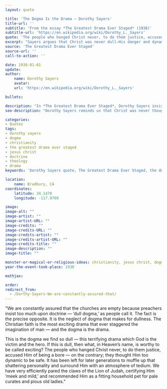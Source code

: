```yaml
---
layout: quote

title: 'The Dogma Is the Drama – Dorothy Sayers'
title-url: ''
subtitle: 'From the essay *The Greatest Drama Ever Staged* (1938)'
subtitle-url: 'https://en.wikipedia.org/wiki/Dorothy_L._Sayers'
quote: 'The people who hanged Christ never, to do them justice, accused Him of being a bore — on the contrary; they thought Him too dynamic to be safe'
excerpt: "Sayers argues that Christ was never dull—His danger and dynamism were what led to His crucifixion."
source: 'The Greatest Drama Ever Staged'
source-url: ''
call-to-action: ''

date: 1938-01-01
update:
author:
    name: Dorothy Sayers
    avatar: 
    url: 'https://en.wikipedia.org/wiki/Dorothy_L._Sayers'

bullets:

description: "In *The Greatest Drama Ever Staged*, Dorothy Sayers insists that Christ was seen as too powerful and dangerous, not dull—a drama diminished by later generations."
seo-description: "Dorothy Sayers reminds us that Christ was never thought dull—the people who killed Him saw Him as dangerously dynamic."

categories:
- Quotes
tags:
- dorothy sayers
- dogma
- christianity
- the greatest drama ever staged
- jesus christ
- doctrine
- theology
- drama
keywords: 'Dorothy Sayers quote, The Greatest Drama Ever Staged, the dogma is the drama, Christ not dull, Christianity drama, Jesus dynamic, Dorothy Sayers theology'

location:
    name: Bradbury, CA
coordinates:
    latitude: 34.1470
    longitude: -117.9709

image:
image-alt: ""
image-artist: ""
image-artist-URL: ""
image-credits: ""
image-credits-URL: ""
image-credits-artist: ""
image-credits-artist-URL: ""
image-credits-title: ""
image-description: ""
image-title: ""

monster-or-magical-or-religious-ideas: christianity, jesus christ, dogma
year-the-event-took-place: 1938

mathjax: 

order: 
redirect_from:
  - /Dorthy-Sayers-We-are-constantly-assured-that/
---
```

"We are constantly assured that the churches are empty because preachers insist too much upon doctrine — ‘dull dogma,’ as people call it. The fact is the precise opposite. It is the neglect of dogma that makes for dullness. The Christian faith is the most exciting drama that ever staggered the imagination of man — and the dogma is the drama.
  
This is the dogma we find so dull — this terrifying drama which God is the victim and the hero. If this is dull, then what, in Heaven’s name, is worthy to be called exciting? The people who hanged Christ never, to do them justice, accused Him of being a bore — on the contrary; they thought Him too dynamic to be safe. It has been left for later generations to muffle up that shattering personality and surround Him with an atmosphere of tedium. We have very efficiently pared the claws of the Lion of Judah, certifying Him ‘meek and mild,’ and recommended Him as a fitting household pet for pale curates and pious old ladies."